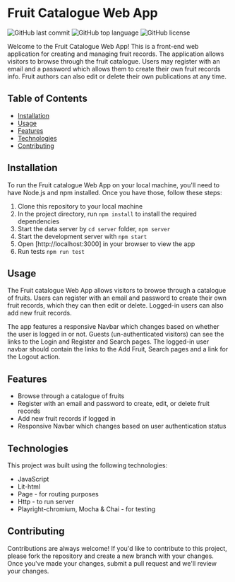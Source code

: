 # Fruit Catalogue Web App

![GitHub last commit](https://img.shields.io/github/last-commit/MKirovBG/fruit-catalogue-web-app?style=flat-square)
![GitHub top language](https://img.shields.io/github/languages/top/MKirovBG/fruit-catalogue-web-app?style=flat-square)
![GitHub license](https://img.shields.io/github/license/MKirovBG/fruit-catalogue-web-app?style=flat-square)

Welcome to the Fruit Catalogue Web App! This is a front-end web application for creating and managing fruit records. The application allows visitors to browse through the fruit catalogue. Users may register with an email and a password which allows them to create their own fruit records info. Fruit authors can also edit or delete their own publications at any time.

## Table of Contents

- [Installation](#installation)
- [Usage](#usage)
- [Features](#features)
- [Technologies](#technologies)
- [Contributing](#contributing)

## Installation

To run the Fruit catalogue Web App on your local machine, you'll need to have Node.js and npm installed. Once you have those, follow these steps:

1. Clone this repository to your local machine
2. In the project directory, run `npm install` to install the required dependencies
3. Start the data server by `cd server` folder, `npm server`
4. Start the development server with `npm start`
5. Open [http://localhost:3000] in your browser to view the app
6. Run tests `npm run test`

## Usage

The Fruit catalogue Web App allows visitors to browse through a catalogue of fruits. Users can register with an email and password to create their own fruit records, which they can then edit or delete. Logged-in users can also add new fruit records.

The app features a responsive Navbar which changes based on whether the user is logged in or not. Guests (un-authenticated visitors) can see the links to the Login and Register and Search pages. The logged-in user navbar should contain the links to the Add Fruit, Search pages and a link for the Logout action.

## Features

- Browse through a catalogue of fruits
- Register with an email and password to create, edit, or delete fruit records
- Add new fruit records if logged in
- Responsive Navbar which changes based on user authentication status

## Technologies

This project was built using the following technologies:

- JavaScript
- Lit-html
- Page - for routing purposes
- Http - to run server
- Playright-chromium, Mocha & Chai - for testing

## Contributing

Contributions are always welcome! If you'd like to contribute to this project, please fork the repository and create a new branch with your changes. Once you've made your changes, submit a pull request and we'll review your changes.


